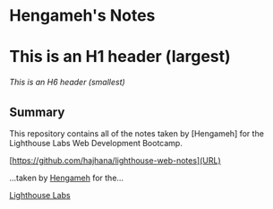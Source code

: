 # Hengameh's Notes

# This is an H1 header (largest)
###### This is an H6 header (smallest)

## Summary 

This repository contains all of the notes taken by [Hengameh] for the Lighthouse Labs Web Development Bootcamp.

[https://github.com/hajhana/lighthouse-web-notes](URL)

...taken by [Hengameh](https://github.com/hajhana/lighthouse-web-notes) for the...

[Lighthouse Labs](https://web.compass.lighthouselabs.ca/workbooks/focal-wb1/activities/757)